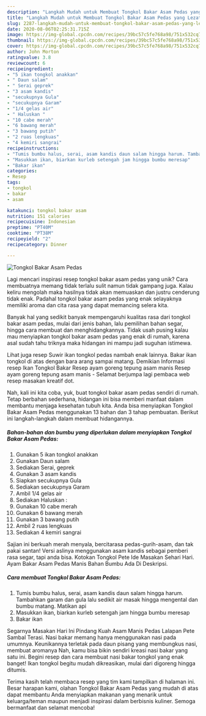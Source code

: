```yaml
---
description: "Langkah Mudah untuk Membuat Tongkol Bakar Asam Pedas yang Lezat Sekali"
title: "Langkah Mudah untuk Membuat Tongkol Bakar Asam Pedas yang Lezat Sekali"
slug: 2287-langkah-mudah-untuk-membuat-tongkol-bakar-asam-pedas-yang-lezat-sekali
date: 2020-08-06T02:25:31.715Z
image: https://img-global.cpcdn.com/recipes/39bc57c5fe768a98/751x532cq70/tongkol-bakar-asam-pedas-foto-resep-utama.jpg
thumbnail: https://img-global.cpcdn.com/recipes/39bc57c5fe768a98/751x532cq70/tongkol-bakar-asam-pedas-foto-resep-utama.jpg
cover: https://img-global.cpcdn.com/recipes/39bc57c5fe768a98/751x532cq70/tongkol-bakar-asam-pedas-foto-resep-utama.jpg
author: John Morton
ratingvalue: 3.8
reviewcount: 6
recipeingredient:
- "5 ikan tongkol anakkan"
- " Daun salam"
- " Serai geprek"
- "3 asam kandis"
- "secukupnya Gula"
- "secukupnya Garam"
- "1/4 gelas air"
- " Haluskan "
- "10 cabe merah"
- "6 bawang merah"
- "3 bawang putih"
- "2 ruas lengkuas"
- "4 kemiri sangrai"
recipeinstructions:
- "Tumis bumbu halus, serai, asam kandis daun salam hingga harum. Tambahkan garam dan gula lalu sedikit air masak hingga mengental dan bumbu matang. Matikan api"
- "Masukkan ikan, biarkan kurleb setengah jam hingga bumbu meresap"
- "Bakar ikan"
categories:
- Resep
tags:
- tongkol
- bakar
- asam

katakunci: tongkol bakar asam 
nutrition: 151 calories
recipecuisine: Indonesian
preptime: "PT40M"
cooktime: "PT38M"
recipeyield: "2"
recipecategory: Dinner

---
```



![Tongkol Bakar Asam Pedas](https://img-global.cpcdn.com/recipes/39bc57c5fe768a98/751x532cq70/tongkol-bakar-asam-pedas-foto-resep-utama.jpg)

Lagi mencari inspirasi resep tongkol bakar asam pedas yang unik? Cara membuatnya memang tidak terlalu sulit namun tidak gampang juga. Kalau keliru mengolah maka hasilnya tidak akan memuaskan dan justru cenderung tidak enak. Padahal tongkol bakar asam pedas yang enak selayaknya memiliki aroma dan cita rasa yang dapat memancing selera kita.

Banyak hal yang sedikit banyak mempengaruhi kualitas rasa dari tongkol bakar asam pedas, mulai dari jenis bahan, lalu pemilihan bahan segar, hingga cara membuat dan menghidangkannya. Tidak usah pusing kalau mau menyiapkan tongkol bakar asam pedas yang enak di rumah, karena asal sudah tahu triknya maka hidangan ini mampu jadi suguhan istimewa.

Lihat juga resep Suwir ikan tongkol pedas nambah enak lainnya. Bakar ikan tongkol di atas dengan bara arang sampai matang. Demikian Informasi resep Ikan Tongkol Bakar Resep ayam goreng tepung asam manis Resep ayam goreng tepung asam manis - Selamat berjumpa lagi pembaca web resep masakan kreatif dot.


Nah, kali ini kita coba, yuk, buat tongkol bakar asam pedas sendiri di rumah. Tetap berbahan sederhana, hidangan ini bisa memberi manfaat dalam membantu menjaga kesehatan tubuh kita. Anda bisa menyiapkan Tongkol Bakar Asam Pedas menggunakan 13 bahan dan 3 tahap pembuatan. Berikut ini langkah-langkah dalam membuat hidangannya.

<!--inarticleads1-->

##### Bahan-bahan dan bumbu yang diperlukan dalam menyiapkan Tongkol Bakar Asam Pedas:

1. Gunakan 5 ikan tongkol anakkan
1. Gunakan  Daun salam
1. Sediakan  Serai, geprek
1. Gunakan 3 asam kandis
1. Siapkan secukupnya Gula
1. Sediakan secukupnya Garam
1. Ambil 1/4 gelas air
1. Sediakan  Haluskan :
1. Gunakan 10 cabe merah
1. Gunakan 6 bawang merah
1. Gunakan 3 bawang putih
1. Ambil 2 ruas lengkuas
1. Sediakan 4 kemiri sangrai


Sajian ini berkuah merah menyala, bercitarasa pedas-gurih-asam, dan tak pakai santan! Versi aslinya menggunakan asam kandis sebagai pemberi rasa segar, tapi anda bisa. Kotokan Tongkol Pete Ide Masakan Sehari Hari. Ayam Bakar Asam Pedas Manis Bahan Bumbu Ada Di Deskripsi. 

<!--inarticleads2-->

##### Cara membuat Tongkol Bakar Asam Pedas:

1. Tumis bumbu halus, serai, asam kandis daun salam hingga harum. Tambahkan garam dan gula lalu sedikit air masak hingga mengental dan bumbu matang. Matikan api
1. Masukkan ikan, biarkan kurleb setengah jam hingga bumbu meresap
1. Bakar ikan


Segarnya Masakan Hari Ini Pindang Kuah Asam Manis Pedas Lalapan Pete Sambal Terasi. Nasi bakar memang hanya menggunakan nasi pada umumnya. Keunikannya terletak pada daun pisang yang membungkus nasi, membuat aromanya Nah, kamu bisa bikin sendiri kreasi nasi bakar yang satu ini. Begini resep dan cara membuat nasi bakar tongkol yang enak banget! Ikan tongkol begitu mudah dikreasikan, mulai dari digoreng hingga ditumis. 

Terima kasih telah membaca resep yang tim kami tampilkan di halaman ini. Besar harapan kami, olahan Tongkol Bakar Asam Pedas yang mudah di atas dapat membantu Anda menyiapkan makanan yang menarik untuk keluarga/teman maupun menjadi inspirasi dalam berbisnis kuliner. Semoga bermanfaat dan selamat mencoba!
